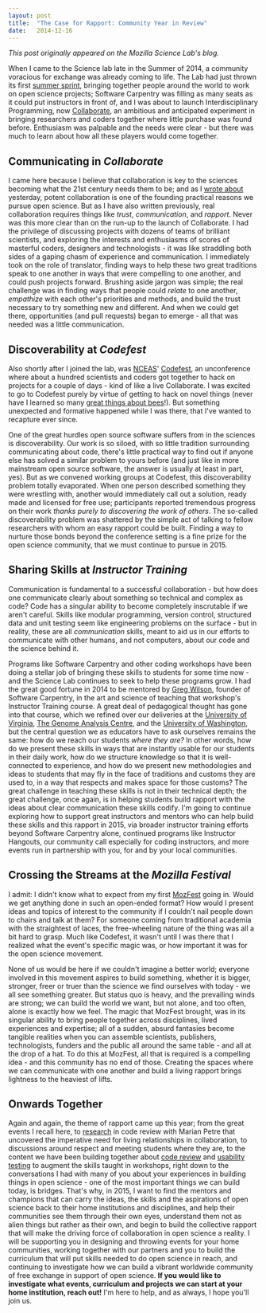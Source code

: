 ```yaml
---
layout: post
title:  "The Case for Rapport: Community Year in Review"
date:   2014-12-16
---
```


*This post originally appeared on the Mozilla Science Lab's blog.*

When I came to the Science lab late in the Summer of 2014, a community voracious for exchange was already coming to life. The Lab had just thrown its first <a title="summerSprint" href="http://wp.mozillascience.org/the-mozsprint-heard-round-the-world/" target="_blank">summer sprint</a>, bringing together people around the world to work on open science projects; Software Carpentry was filling as many seats as it could put instructors in front of, and I was about to launch Interdisciplinary Programming, now <a title="collaborate" href="http://collaborate.mozillascience.org/" target="_blank">Collaborate</a>, an ambitious and anticipated experiment in bringing researchers and coders together where little purchase was found before. Enthusiasm was palpable and the needs were clear - but there was much to learn about how all these players would come together.

<h2>Communicating in <em>Collaborate</em></h2>

I came here because I believe that collaboration is key to the sciences becoming what the 21st century needs them to be; and as I <a title="codeReview" href="http://wp.mozillascience.org/code-review-for-scientists-findings-strategies/" target="_blank">wrote about</a> yesterday, potent collaboration is one of the founding practical reasons we pursue open science. But as I have also written previously, real collaboration requires things like <em>trust</em>, <em>communication</em>, and <em>rapport</em>. Never was this more clear than on the run-up to the launch of Collaborate. I had the privilege of discussing projects with dozens of teams of brilliant scientists, and exploring the interests and enthusiasms of scores of masterful coders, designers and technologists - it was like straddling both sides of a gaping chasm of experience and communication. I immediately took on the role of translator, finding ways to help these two great traditions speak to one another in ways that were compelling to one another, and could push projects forward. Brushing aside jargon was simple; the real challenge was in finding ways that people could <em>relate</em> to one another, <em>empathize</em> with each other's priorities and methods, and build the trust necessary to try something new and different. And when we could get there, opportunities (and pull requests) began to emerge - all that was needed was a little communication.

<h2>Discoverability at <em>Codefest</em></h2>

Also shortly after I joined the lab, was <a title="NCEAS" href="https://www.nceas.ucsb.edu/" target="_blank">NCEAS</a>' <a title="Codefest" href="http://nceas.github.io/open-science-codefest/" target="_blank">Codefest</a>, an unconference where about a hundred scientists and coders got together to hack on projects for a couple of days - kind of like a live Collaborate. I was excited to go to Codefest purely by virtue of getting to hack on novel things (never have I learned so many <a title="bees" href="http://collaborate.mozillascience.org/projects/diversibee" target="_blank">great things about bees</a>!). But something unexpected and formative happened while I was there, that I've wanted to recapture ever since.

One of the great hurdles open source software suffers from in the sciences is discoverability. Our work is so siloed, with so little tradition surrounding communicating about code, there's little practical way to find out if anyone else has solved a similar problem to yours before (and just like in more mainstream open source software, the answer is usually at least in part, yes). But as we convened working groups at Codefest, this discoverability problem totally evaporated. When one person described something they were wrestling with, another would immediately call out a solution, ready made and licensed for free use; participants reported tremendous progress on their work <em>thanks purely to discovering the work of others</em>. The so-called discoverability problem was shattered by the simple act of talking to fellow researchers with whom an easy rapport could be built. Finding a way to nurture those bonds beyond the conference setting is a fine prize for the open science community, that we must continue to pursue in 2015.

<h2>Sharing Skills at <em>Instructor Training</em></h2>

Communication is fundamental to a successful collaboration - but how does one communicate clearly about something so technical and complex as code? Code has a singular ability to become completely inscrutable if we aren't careful. Skills like modular programming, version control, structured data and unit testing seem like engineering problems on the surface - but in reality, these are all <em>communication</em> skills, meant to aid us in our efforts to communicate with other humans, and not computers, about our code and the science behind it.

Programs like Software Carpentry and other coding workshops have been doing a stellar job of bringing these skills to students for some time now - and the Science Lab continues to seek to help these programs grow. I had the great good fortune in 2014 to be mentored by <a title="gregWilson" href="https://twitter.com/gvwilson" target="_blank">Greg Wilson</a>, founder of Software Carpentry, in the art and science of teaching that workshop's Instructor Training course. A great deal of pedagogical thought has gone into that course, which we refined over our deliveries at the <a title="uva" href="http://wp.mozillascience.org/creating-instruction-notes-from-uva-swc-teacher-training/" target="_blank">University of Virginia</a>, <a title="tgac" href="http://www.tgac.ac.uk/software-carpentry-instructor-training/" target="_blank">The Genome Analysis Centre</a>, and the <a title="uw" href="http://wp.mozillascience.org/train-the-trainers-next-iterations/" target="_blank">University of Washington</a>, but the central question we as educators have to ask ourselves remains the same: how do we reach our students <em>where they are?</em> In other words, how do we present these skills in ways that are instantly usable for our students in their daily work, how do we structure knowledge so that it is well-connected to experience, and how do we present new methodologies and ideas to students that may fly in the face of traditions and customs they are used to, in a way that respects and makes space for those customs? The great challenge in teaching these skills is not in their technical depth; the great challenge, once again, is in helping students build rapport with the ideas about clear communication these skills codify. I'm going to continue exploring how to support great instructors and mentors who can help build these skills and this rapport in 2015, via broader instructor training efforts beyond Software Carpentry alone, continued programs like Instructor Hangouts, our community call especially for coding instructors, and more events run in partnership with you, for and by your local communities.

<h2>Crossing the Streams at the <em>Mozilla Festival</em></h2>

I admit: I didn't know what to expect from my first <a title="MozFest" href="http://2014.mozillafestival.org/" target="_blank">MozFest</a> going in. Would we get anything done in such an open-ended format? How would I present ideas and topics of interest to the community if I couldn't nail people down to chairs and talk at them? For someone coming from traditional academia with the straightest of laces, the free-wheeling nature of the thing was all a bit hard to grasp. Much like Codefest, it wasn't until I was there that I realized what the event's specific magic was, or how important it was for the open science movement.

None of us would be here if we couldn't imagine a better world; everyone involved in this movement aspires to build something, whether it is bigger, stronger, freer or truer than the science we find ourselves with today - we all see something greater. But status quo is heavy, and the prevailing winds are strong; we can build the world we want, but not alone, and too often, alone is exactly how we feel. The magic that MozFest brought, was in its singular ability to bring people together across disciplines, lived experiences and expertise; all of a sudden, absurd fantasies become tangible realities when you can assemble scientists, publishers, technologists, funders and the public all around the same table - and all at the drop of a hat. To do this at MozFest, all that is required is a compelling idea - and this community has no end of those. Creating the spaces where we can communicate with one another and build a living rapport brings lightness to the heaviest of lifts.

<h2>Onwards Together</h2>

Again and again, the theme of rapport came up this year; from the great events I recall here, to <a title="codeReview" href="http://arxiv.org/pdf/1407.5648v2.pdf" target="_blank">research</a> in code review with Marian Petre that uncovered the imperative need for living relationships in collaboration, to discussions around respect and meeting students where they are, to the content we have been building together about <a title="codeReview" href="https://github.com/mozillascience/codeReview" target="_blank">code review</a> and <a title="usabilityTesting" href="http://mozillascience.github.io/lessons/userTesting/index.html" target="_blank">usability testing</a> to augment the skills taught in workshops, right down to the conversations I had with many of you about your experiences in building things in open science - one of the most important things we can build today, is bridges. That's why, in 2015, I want to find the mentors and champions that can carry the ideas, the skills and the aspirations of open science back to their home institutions and disciplines, and help their communities see them through their own eyes, understand them not as alien things but rather as their own, and begin to build the collective rapport that will make the driving force of collaboration in open science a reality. I will be supporting you in designing and throwing events for your home communities, working together with our partners and you to build the curriculum that will put skills needed to do open science in reach, and continuing to investigate how we can build a vibrant worldwide community of free exchange in support of open science. <strong>If you would like to investigate what events, curriculum and projects we can start at your home institution, reach out!</strong> I'm here to help, and as always, I hope you'll join us.